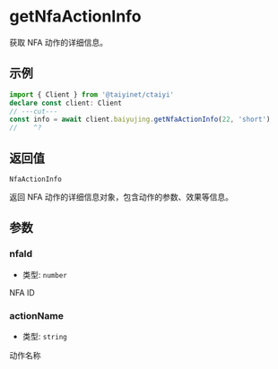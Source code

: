 # getNfaActionInfo

获取 NFA 动作的详细信息。

## 示例

```ts twoslash
import { Client } from '@taiyinet/ctaiyi'
declare const client: Client
// ---cut---
const info = await client.baiyujing.getNfaActionInfo(22, 'short')
//    ^?
```

## 返回值

`NfaActionInfo`

返回 NFA 动作的详细信息对象，包含动作的参数、效果等信息。

## 参数

### nfaId

- 类型: `number`

NFA ID

### actionName

- 类型: `string`

动作名称

